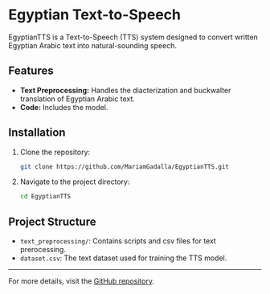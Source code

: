 # Egyptian Text-to-Speech

EgyptianTTS is a Text-to-Speech (TTS) system designed to convert written Egyptian Arabic text into natural-sounding speech.

## Features
- **Text Preprocessing:** Handles the diacterization and buckwalter translation of Egyptian Arabic text.
- **Code:** Includes the model.


## Installation
1. Clone the repository:
    ```bash
    git clone https://github.com/MariamGadalla/EgyptianTTS.git
    ```
2. Navigate to the project directory:
    ```bash
    cd EgyptianTTS
    ```

## Project Structure
- `text_preprocessing/`: Contains scripts and csv files for text prerocessing.
- `dataset.csv`: The text dataset used for training the TTS model.

---

For more details, visit the [GitHub repository](https://github.com/MariamGadalla/EgyptianTTS).

